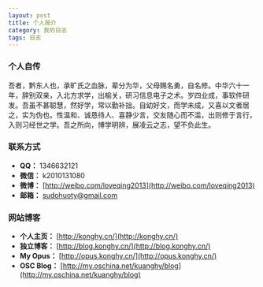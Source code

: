 ```yaml
---
layout: post
title: 个人简介
category: 我的日志
tags: 日志
---
```


### 个人自传

吾者，黔东人也，承旷氏之血脉，辈分为华，父母赐名勇，自名修。中华六十一年，辞别双亲，入北方求学，出榆关，研习信息电子之术。岁四业成，事软件研发。吾虽不甚聪慧，然好学，常以勤补拙。自幼好文，而学未成，又喜以文者居之，实为伪也。性温和、诚恳待人、喜静少言，交友随心而不滥，出则修于言行，入则习经世之学。吾之所向，博学明辨，展凌云之志，望不负此生。

### 联系方式

- **QQ：** 1346632121
- **微信：** k2010131080
- **微博：** [http://weibo.com/loveqing2013](http://weibo.com/loveqing2013)
- **邮箱：** <a herf="mailto:sudohuoty@163.com">sudohuoty@gmail.com</a>

### 网站博客

- **个人主页：** [http://konghy.cn/](http://konghy.cn/)
- **独立博客：** [http://blog.konghy.cn/](http://blog.konghy.cn/)
- **My Opus：** [http://opus.konghy.cn/](http://opus.konghy.cn/)
- **OSC Blog：** [http://my.oschina.net/kuanghy/blog](http://my.oschina.net/kuanghy/blog)
